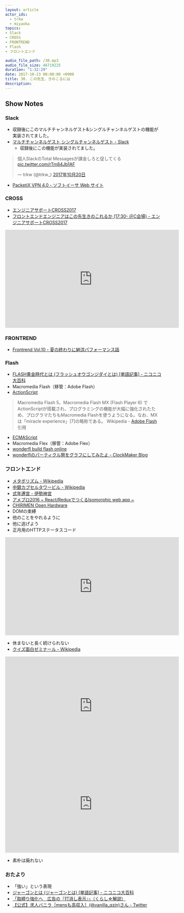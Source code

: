 ```yaml
---
layout: article
actor_ids:
  - trkw
  - miyaoka
topics:
- Slack
- CROSS
- FRONTREND
- Flash
- フロントエンド

audio_file_path: /30.mp3
audio_file_size: 46719225
duration: "1:32:29"
date: 2017-10-23 00:00:00 +0900
title: 30. この先生、きのこるには
description:
---
```


## Show Notes

### Slack

- 収録後にこのマルチチャンネルゲスト&シングルチャンネルゲストの機能が実装されてました。
- [マルチチャンネルゲスト シングルチャンネルゲスト - Slack](https://get.slack.help/hc/ja/articles/202518103-%E3%83%9E%E3%83%AB%E3%83%81%E3%83%81%E3%83%A3%E3%83%B3%E3%83%8D%E3%83%AB%E3%82%B2%E3%82%B9%E3%83%88-%E3%82%B7%E3%83%B3%E3%82%B0%E3%83%AB%E3%83%81%E3%83%A3%E3%83%B3%E3%83%8D%E3%83%AB%E3%82%B2%E3%82%B9%E3%83%88)
  - 収録後にこの機能が実装されてました。

<blockquote class="twitter-tweet" data-lang="ja"><p lang="ja" dir="ltr">個人SlackのTotal Messagesが課金しろと促してくる <a href="https://t.co/rTm84Jb1AF">pic.twitter.com/rTm84Jb1AF</a></p>&mdash; trkw (@trkw_) <a href="https://twitter.com/trkw_/status/921393465857994754?ref_src=twsrc%5Etfw">2017年10月20日</a></blockquote>
<script async src="//platform.twitter.com/widgets.js" charset="utf-8"></script>

- [PacketiX VPN 4.0 - ソフトイーサ Web サイト](https://www.softether.jp/1-product/11-vpn)

### CROSS

- [エンジニアサポートCROSS2017](http://2017.cross-party.com/)
- [フロントエンドエンジニアはこの先生きのこれるか   (17:30- ＠C会場) - エンジニアサポートCROSS2017](http://2017.cross-party.com/program/c5)

<iframe width="560" height="315" src="https://www.youtube.com/embed/7dsYh5Uhkis" frameborder="0" allowfullscreen></iframe>

### FRONTREND

- [Frontrend Vol.10 - 夏の終わりに納涼パフォーマンス話](https://frontrend.connpass.com/event/63971/)

### Flash

- [FLASH黄金時代とは (フラッシュオウゴンジダイとは) [単語記事] - ニコニコ大百科](http://dic.nicovideo.jp/a/flash%E9%BB%84%E9%87%91%E6%99%82%E4%BB%A3)
- Macromedia Flash（移管：Adobe Flash）
- [ActionScript](https://ja.wikipedia.org/wiki/ActionScript)

> Macromedia Flash 5、Macromedia Flash MX (Flash Player 6) でActionScriptが搭載され、プログラミングの機能が大幅に強化されたため、プログラマたちもMacromedia Flashを使うようになる。なお、MXは「miracle experience」[7]の略称である。 Wikipedia - [Adobe Flash](https://ja.wikipedia.org/wiki/Adobe_Flash) 引用

- [ECMAScript](https://ja.wikipedia.org/wiki/ECMAScript)
- Macromedia Flex（移管：Adobe Flex）
- [wonderfl build flash online](https://www.kayac.com/service/other/94)
- [wonderflのパーティクル祭をグラフにしてみたよ - ClockMaker Blog](http://clockmaker.jp/blog/2009/04/particle_fes/)

### フロントエンド

- [メタボリズム - Wikipedia](https://ja.wikipedia.org/wiki/%E3%83%A1%E3%82%BF%E3%83%9C%E3%83%AA%E3%82%BA%E3%83%A0)
- [中銀カプセルタワービル - Wikipedia](https://ja.wikipedia.org/wiki/%E4%B8%AD%E9%8A%80%E3%82%AB%E3%83%97%E3%82%BB%E3%83%AB%E3%82%BF%E3%83%AF%E3%83%BC%E3%83%93%E3%83%AB)
- [式年遷宮 - 伊勢神宮](http://www.isejingu.or.jp/sengu/index.html)
- [アメブロ2016 ~ React/ReduxでつくるIsomorphic web app ~](https://developers.cyberagent.co.jp/blog/archives/636/)
- [CHIRIMEN Open Hardware](https://chirimen.org/)
- DOMの束縛
- 他のことをやれるように
- 他に逃げよう
- 正月用のHTTPステータスコード

<iframe width="560" height="315" src="https://www.youtube.com/embed/uLdvU-zRi8A" frameborder="0" allowfullscreen></iframe>

- 休まないと長く続けられない
- [クイズ面白ゼミナール - Wikipedia](https://ja.wikipedia.org/wiki/%E3%82%AF%E3%82%A4%E3%82%BA%E9%9D%A2%E7%99%BD%E3%82%BC%E3%83%9F%E3%83%8A%E3%83%BC%E3%83%AB)

<iframe width="560" height="315" src="https://www.youtube.com/embed/bBlHT7SHxLo" frameborder="0" allowfullscreen></iframe>

<iframe width="560" height="315" src="https://www.youtube.com/embed/PKNrnFcZPNc" frameborder="0" allowfullscreen></iframe>

- 素朴は廃れない

### おたより

- 「強い」という表現
- [ジャーゴンとは (ジャーゴンとは) [単語記事] - ニコニコ大百科](http://dic.nicovideo.jp/a/%E3%82%B8%E3%83%A3%E3%83%BC%E3%82%B4%E3%83%B3)
- [「取締り強化へ　広告の『打消し表示』」（くらし☆解説）](http://www.nhk.or.jp/kaisetsu-blog/700/278940.html)
- [【公式】求人バニラ［mensも高収入］(@vanilla_qzin)さん - Twitter](https://twitter.com/vanilla_qzin)
